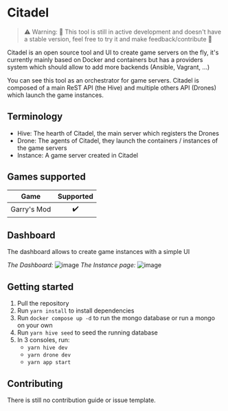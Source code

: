 # Citadel
> :warning: Warning: :construction: This tool is still in active development and doesn't have a stable version, feel free to try it and make feedback/contribute :construction:

Citadel is an open source tool and UI to create game servers on the fly, it's currently mainly based on Docker and containers but has a providers system which should allow to add more backends (Ansible, Vagrant, ...)

You can see this tool as an orchestrator for game servers. Citadel is composed of a main ReST API (the Hive) and multiple others API (Drones) which launch the game instances.

## Terminology
- Hive: The hearth of Citadel, the main server which registers the Drones
- Drone: The agents of Citadel, they launch the containers / instances of the game servers
- Instance: A game server created in Citadel

## Games supported
| Game        |  Supported         |
|-------------|:------------------:|
| Garry's Mod | :heavy_check_mark: |

## Dashboard
The dashboard allows to create game instances with a simple UI

*The Dashboard:*
![image](https://user-images.githubusercontent.com/2706559/161236045-fa589b51-c07b-4a81-b144-d60c916c703c.png)
*The Instance page:*
![image](https://user-images.githubusercontent.com/2706559/161236403-2b2ecd27-f67f-40ab-84e2-09c3036c2081.png)

## Getting started
1. Pull the repository
2. Run `yarn install` to install dependencies
3. Run `docker compose up -d` to run the mongo database or run a mongo on your own
4. Run `yarn hive seed` to seed the running database
5. In 3 consoles, run:
    - `yarn hive dev`
    - `yarn drone dev` 
    - `yarn app start`
 
## Contributing
There is still no contribution guide or issue template.
